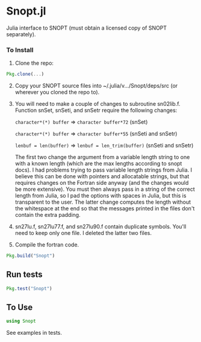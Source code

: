 # Snopt.jl
Julia interface to SNOPT (must obtain a licensed copy of SNOPT separately).

### To Install

1. Clone the repo:
```julia
Pkg.clone(...)
```

2. Copy your SNOPT source files into ~/.julia/v.../Snopt/deps/src  (or wherever you cloned the repo to).

3. You will need to make a couple of changes to subroutine sn02lib.f. Function snSet, snSeti, and snSetr require the following changes:

    `character*(*) buffer` => `character buffer*72`   (snSet)

    `character*(*) buffer` => `character buffer*55`  (snSeti and snSetr)

    `lenbuf = len(buffer)` => `lenbuf = len_trim(buffer)`  (snSeti and snSetr)

    The first two change the argument from a variable length string to one with a known length (which are the max lengths according to snopt docs).  I had problems trying to pass variable length strings from Julia.  I believe this can be done with pointers and allocatable strings, but that requires changes on the Fortran side anyway (and the changes would be more extensive).  You must then always pass in a string of the correct length from Julia, so I pad the options with spaces in Julia, but this is transparent to the user.  The latter change computes the length without the whitespace at the end so that the messages printed in the files don't contain the extra padding.

4.  sn27lu.f, sn27lu77.f, and sn27lu90.f contain duplicate symbols.  You'll need to keep only one file.  I deleted the latter two files.

5. Compile the fortran code.
```julia
Pkg.build("Snopt")
```

## Run tests

```julia
Pkg.test("Snopt")
```

## To Use

```julia
using Snopt
```

See examples in tests.
